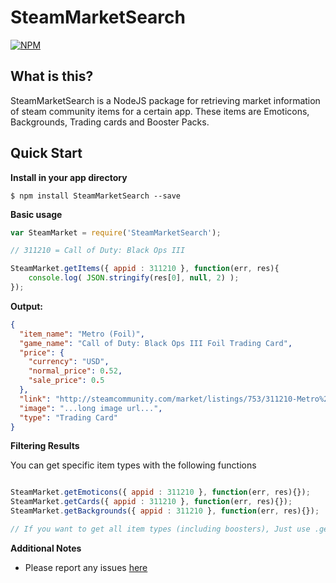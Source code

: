 SteamMarketSearch
============

[![NPM](https://nodei.co/npm/SteamMarketSearch.png?downloads=true)](https://nodei.co/npm/SteamMarketSearch/)

**What is this?**  
------------
SteamMarketSearch is a NodeJS package for retrieving market information of steam community items for a certain app.
These items are Emoticons, Backgrounds, Trading cards and Booster Packs.

Quick Start
--------------

**Install in your app directory**

```shell
$ npm install SteamMarketSearch --save
```

**Basic usage**
```javascript
var SteamMarket = require('SteamMarketSearch');

// 311210 = Call of Duty: Black Ops III

SteamMarket.getItems({ appid : 311210 }, function(err, res){
    console.log( JSON.stringify(res[0], null, 2) );
});
```

**Output:**

```json
{
  "item_name": "Metro (Foil)",
  "game_name": "Call of Duty: Black Ops III Foil Trading Card",
  "price": {
    "currency": "USD",
    "normal_price": 0.52,
    "sale_price": 0.5
  },
  "link": "http://steamcommunity.com/market/listings/753/311210-Metro%20%28Foil%29",
  "image": "...long image url...",
  "type": "Trading Card"
}
```

**Filtering Results**

You can get specific item types with the following functions

```javascript

SteamMarket.getEmoticons({ appid : 311210 }, function(err, res){});
SteamMarket.getCards({ appid : 311210 }, function(err, res){});
SteamMarket.getBackgrounds({ appid : 311210 }, function(err, res){});

// If you want to get all item types (including boosters), Just use .getItems()

```

**Additional Notes**

- Please report any issues [here](https://github.com/TryHardHusky/SteamMarketSearch/issues)